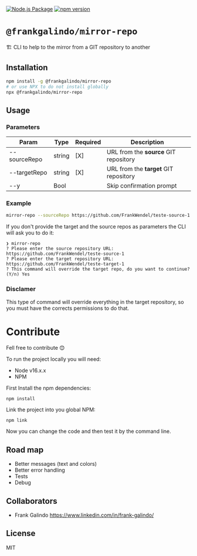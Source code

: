 [![Node.js Package](https://github.com/frankgalindo/mirror-repo-cli/actions/workflows/npm-publish.yml/badge.svg?branch=main)](https://github.com/frankgalindo/mirror-repo-cli/actions/workflows/npm-publish.yml)
[![npm version](https://img.shields.io/npm/v/@frankgalindo/mirror-repo.svg?style=flat-square)](https://www.npmjs.com/package/@frankgalindo/mirror-repo)

# `@frankgalindo/mirror-repo`

🏗 CLI to help to the mirror from a GIT repository to another

## Installation

```bash
npm install -g @frankgalindo/mirror-repo
# or use NPX to do not install globally
npx @frankgalindo/mirror-repo
```
## Usage

### Parameters

| Param        | Type   | Required | Description                            |
|--------------|--------|----------|----------------------------------------|
| --sourceRepo | string |    [X]   | URL from the **source** GIT repository |
| --targetRepo | string |    [X]   | URL from the **target** GIT repository |
| --y          | Bool   |          | Skip confirmation prompt               |


### Example

```bash
mirror-repo --sourceRepo https://github.com/FrankWendel/teste-source-1 --targetRepo https://github.com/FrankWendel/teste-target-1
```

If you don't provide the target and the source repos as parameters the CLI will ask you to do it:
```
❯ mirror-repo
? Please enter the source repository URL: https://github.com/FrankWendel/teste-source-1
? Please enter the target repository URL: https://github.com/FrankWendel/teste-target-1
? This command will override the target repo, do you want to continue? (Y/n) Yes
```

### Disclamer 
This type of command will override everything in the target repository, so you must have the corrects permissions to do that.

# Contribute

Fell free to contribute 😊

To run the project locally you will need:
- Node v16.x.x
- NPM

First Install the npm dependencies:
```
npm install
```

Link the project into you global NPM:
```
npm link
```

Now you can change the code and then test it by the command line.

## Road map
- Better messages (text and colors)
- Better error handling
- Tests
- Debug

## Collaborators

- Frank Galindo <https://www.linkedin.com/in/frank-galindo/>

## License

MIT
